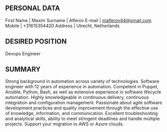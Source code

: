 ## PERSONAL DATA
First Name | Maxim
Surname | Alferov
E-mail | malferov44@gmail.com
Mobile | +31615354420
Address | Utrecht, Netherlands
## DESIRED POSITION
Devops Engineer
## SUMMARY
Strong background in automation across variety of technologies.
Software engineer with 12 years of experience in automation. Competent in Puppet, Ansible, Python, Bash, as well as extensive experience in software lifecycle automation. Highly knowledgeable in continuous delivery, continuous integration and configuration management. Passionate about agile software development practices and quality improvement through the effective use of knowledge, information, and communication. Excellent troubleshooting and analytical skills, ability to meet stringent deadlines and handle multiple projects. Support your migration to AWS or Azure clouds.
